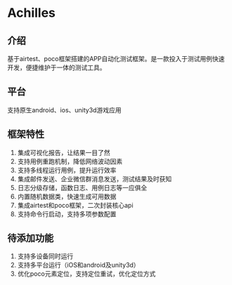 # Achilles
## 介绍
基于airtest、poco框架搭建的APP自动化测试框架。是一款投入于测试用例快速开发，便捷维护于一体的测试工具。
## 平台
支持原生android、ios、unity3d游戏应用

## 框架特性
1. 集成可视化报告，让结果一目了然
2. 支持用例重跑机制，降低网络波动因素
3. 支持多线程运行用例，提升运行效率
4. 集成邮件发送、企业微信群消息发送，测试结果及时获知
5. 日志分级存储，函数日志、用例日志等一应俱全
6. 内置随机数据类，快速生成可用数据
7. 集成airtest和poco框架，二次封装核心api
8. 支持命令行启动，支持多项参数配置

## 待添加功能
1. 支持多设备同时运行
2. 支持多平台运行（iOS和android及unity3d）
3. 优化poco元素定位，支持定位重试，优化定位方式